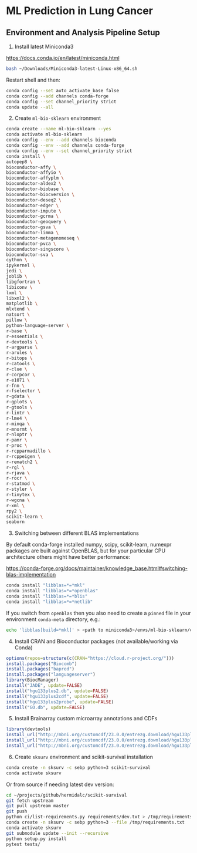 # ML Prediction in Lung Cancer

## Environment and Analysis Pipeline Setup

1.  Install latest Miniconda3

<https://docs.conda.io/en/latest/miniconda.html>

```bash
bash ~/Downloads/Miniconda3-latest-Linux-x86_64.sh
```

Restart shell and then:

```bash
conda config --set auto_activate_base false
conda config --add channels conda-forge
conda config --set channel_priority strict
conda update --all
```

2.  Create `ml-bio-sklearn` environment

```bash
conda create --name ml-bio-sklearn --yes
conda activate ml-bio-sklearn
conda config --env --add channels bioconda
conda config --env --add channels conda-forge
conda config --env --set channel_priority strict
conda install \
autopep8 \
bioconductor-affy \
bioconductor-affyio \
bioconductor-affyplm \
bioconductor-aldex2 \
bioconductor-biobase \
bioconductor-biocversion \
bioconductor-deseq2 \
bioconductor-edger \
bioconductor-impute \
bioconductor-gcrma \
bioconductor-geoquery \
bioconductor-gsva \
bioconductor-limma \
bioconductor-metagenomeseq \
bioconductor-pvca \
bioconductor-singscore \
bioconductor-sva \
cython \
ipykernel \
jedi \
joblib \
libgfortran \
libiconv \
lxml \
libxml2 \
matplotlib \
mlxtend \
natsort \
pillow \
python-language-server \
r-base \
r-essentials \
r-devtools \
r-argparse \
r-arules \
r-bitops \
r-catools \
r-clue \
r-corpcor \
r-e1071 \
r-fnn \
r-fselector \
r-gdata \
r-gplots \
r-gtools \
r-lintr \
r-lme4 \
r-minqa \
r-mnormt \
r-nloptr \
r-pamr \
r-proc \
r-rcpparmadillo \
r-rcppeigen \
r-rematch2 \
r-rgl \
r-rjava \
r-rocr \
r-statmod \
r-styler \
r-tinytex \
r-wgcna \
r-xml \
rpy2 \
scikit-learn \
seaborn
```

3.  Switching between different BLAS implementations

By default conda-forge installed numpy, scipy, scikit-learn, numexpr packages
are built against OpenBLAS, but for your particular CPU architecture others
might have better performance:

<https://conda-forge.org/docs/maintainer/knowledge_base.html#switching-blas-implementation>

```bash
conda install "libblas=*=*mkl"
conda install "libblas=*=*openblas"
conda install "libblas=*=*blis"
conda install "libblas=*=*netlib"
```

If you switch from `openblas` then you also need to create a `pinned` file in
your environment `conda-meta` directory, e.g.:

```bash
echo 'libblas[build=*mkl]' > <path to miniconda3>/envs/ml-bio-sklearn/conda-meta/pinned
```

4.  Install CRAN and Bioconductor packages (not available/working via Conda)

```R
options(repos=structure(c(CRAN="https://cloud.r-project.org/")))
install.packages("Biocomb")
install.packages("bapred")
install.packages("languageserver")
library(BiocManager)
install("JADE", update=FALSE)
install("hgu133plus2.db", update=FALSE)
install("hgu133plus2cdf", update=FALSE)
install("hgu133plus2probe", update=FALSE)
install("GO.db", update=FALSE)
```

5.  Install Brainarray custom microarray annotations and CDFs

```R
library(devtools)
install_url("http://mbni.org/customcdf/23.0.0/entrezg.download/hgu133plus2hsentrezg.db_23.0.0.tar.gz", upgrade="never")
install_url("http://mbni.org/customcdf/23.0.0/entrezg.download/hgu133plus2hsentrezgcdf_23.0.0.tar.gz", upgrade="never")
install_url("http://mbni.org/customcdf/23.0.0/entrezg.download/hgu133plus2hsentrezgprobe_23.0.0.tar.gz", upgrade="never")
```

6.  Create `sksurv` environment and scikit-survival installation

```bash
conda create -n sksurv -c sebp python=3 scikit-survival
conda activate sksurv
```

Or from source if needing latest dev version:

```bash
cd ~/projects/github/hermidalc/scikit-survival
git fetch upstream
git pull upstream master
git push
python ci/list-requirements.py requirements/dev.txt > /tmp/requirements.txt
conda create -n sksurv -c sebp python=3 --file /tmp/requirements.txt
conda activate sksurv
git submodule update --init --recursive
python setup.py install
pytest tests/
```
